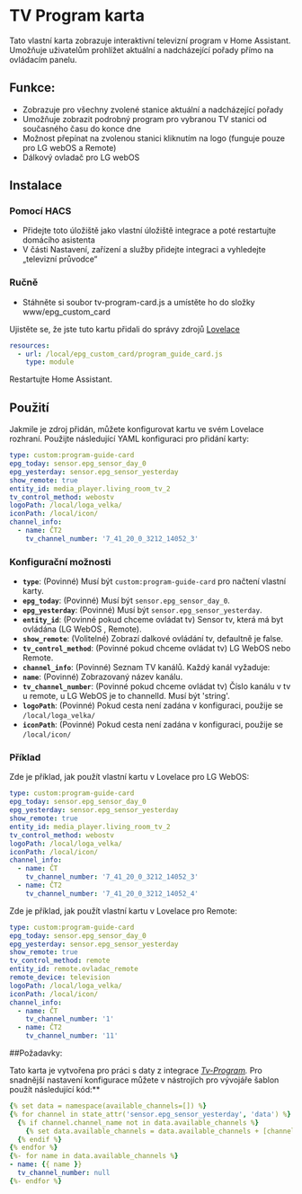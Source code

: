 # TV Program karta


Tato vlastní karta zobrazuje interaktivní televizní program v Home Assistant. Umožňuje uživatelům prohlížet aktuální a nadcházející pořady přímo na ovládacím panelu.

## Funkce:
- Zobrazuje pro všechny zvolené stanice aktuální a nadcházející pořady
- Umožňuje zobrazit podrobný program pro vybranou TV stanici od současného času do konce dne
- Možnost přepínat na zvolenou stanici kliknutím na logo (funguje pouze pro LG webOS a Remote)
- Dálkový ovladač pro LG webOS


## Instalace

### Pomocí HACS

- Přidejte toto úložiště jako vlastní úložiště integrace a poté restartujte domácího asistenta
- V části Nastavení, zařízení a služby přidejte integraci a vyhledejte „televizní průvodce“
 

### Ručně

- Stáhněte si soubor tv-program-card.js a umístěte ho do složky www/epg_custom_card

Ujistěte se, že jste tuto kartu přidali do správy zdrojů [Lovelace ](https://my.home-assistant.io/redirect/lovelace_resources/)
```yaml
resources:
  - url: /local/epg_custom_card/program_guide_card.js
    type: module
 ```
Restartujte Home Assistant. 

## Použití

Jakmile je zdroj přidán, můžete konfigurovat kartu ve svém Lovelace rozhraní. Použijte následující YAML konfiguraci pro přidání karty:

```yaml
type: custom:program-guide-card
epg_today: sensor.epg_sensor_day_0
epg_yesterday: sensor.epg_sensor_yesterday
show_remote: true
entity_id: media_player.living_room_tv_2
tv_control_method: webostv
logoPath: /local/loga_velka/
iconPath: /local/icon/
channel_info:
  - name: ČT2
    tv_channel_number: '7_41_20_0_3212_14052_3'
```

### Konfigurační možnosti

- **`type`**: (Povinné) Musí být `custom:program-guide-card` pro načtení vlastní karty.
- **`epg_today`**: (Povinné) Musí být `sensor.epg_sensor_day_0`.
- **`epg_yesterday`**: (Povinné) Musí být `sensor.epg_sensor_yesterday`.
- **`entity_id`**: (Povinné pokud chceme ovládat tv) Sensor tv, která má byt ovládána (LG WebOS ,  Remote).
- **`show_remote`**: (Volitelné) Zobrazí dalkové ovládání tv, defaultně je false.
- **`tv_control_method`**: (Povinné pokud chceme ovládat tv) LG WebOS nebo Remote.
- **`channel_info`**: (Povinné) Seznam TV kanálů. Každý kanál vyžaduje:
- **`name`**: (Povinné) Zobrazovaný název kanálu.
- **`tv_channel_number`**: (Povinné pokud chceme ovládat tv) Číslo kanálu v tv u remote, u LG WebOS je to channelId. Musí být 'string'.
- **`logoPath`**: (Povinné) Pokud cesta není zadána v konfiguraci, použije se `/local/loga_velka/`
- **`iconPath`**: (Povinné) Pokud cesta není zadána v konfiguraci, použije se `/local/icon/`

### Příklad

Zde je příklad, jak použít vlastní kartu v Lovelace pro LG WebOS:

```yaml
type: custom:program-guide-card
epg_today: sensor.epg_sensor_day_0
epg_yesterday: sensor.epg_sensor_yesterday
show_remote: true
entity_id: media_player.living_room_tv_2
tv_control_method: webostv
logoPath: /local/loga_velka/
iconPath: /local/icon/
channel_info:
  - name: ČT
    tv_channel_number: '7_41_20_0_3212_14052_3'
  - name: ČT2
    tv_channel_number: '7_41_20_0_3212_14052_4'  
```
 
 Zde je příklad, jak použít vlastní kartu v Lovelace pro Remote:

```yaml
type: custom:program-guide-card
epg_today: sensor.epg_sensor_day_0
epg_yesterday: sensor.epg_sensor_yesterday
show_remote: true
tv_control_method: remote
entity_id: remote.ovladac_remote
remote_device: television
logoPath: /local/loga_velka/
iconPath: /local/icon/
channel_info:
  - name: ČT
    tv_channel_number: '1'
  - name: ČT2
    tv_channel_number: '11'  
```
 
##Požadavky:

Tato karta je vytvořena pro práci s daty z integrace *[Tv-Program](https://github.com/jerod33/Tv-Program).* 
Pro snadnější nastavení konfigurace můžete v nástrojích pro vývojáře šablon použít následující kód:**

```yaml
{% set data = namespace(available_channels=[]) %}
{% for channel in state_attr('sensor.epg_sensor_yesterday', 'data') %}
  {% if channel.channel_name not in data.available_channels %}
    {% set data.available_channels = data.available_channels + [channel.channel_name] %}
  {% endif %}
{% endfor %}
{%- for name in data.available_channels %}
- name: {{ name }}
  tv_channel_number: null
{%- endfor %}
```